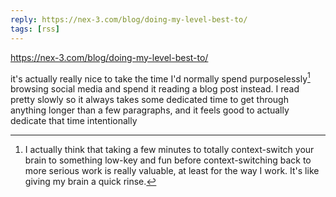 ```yaml
---
reply: https://nex-3.com/blog/doing-my-level-best-to/
tags: [rss]
---
```


https://nex-3.com/blog/doing-my-level-best-to/

it's actually really nice to take the time I'd normally spend purposelessly[^1]
browsing social media and spend it reading a blog post instead. I read pretty
slowly so it always takes some dedicated time to get through anything longer
than a few paragraphs, and it feels good to actually dedicate that time
intentionally

[^1]: I actually think that taking a few minutes to totally context-switch your
      brain to something low-key and fun before context-switching back to more
      serious work is really valuable, at least for the way I work. It's like
      giving my brain a quick rinse.
